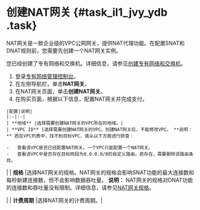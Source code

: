 # 创建NAT网关 {#task_il1_jvy_ydb .task}

NAT网关是一款企业级的VPC公网网关，提供NAT代理功能。在配置SNAT和DNAT规则前，您需要先创建一个NAT网关实例。

您已经创建了专有网络和交换机。详细信息，请参见[创建专有网络和交换机](../../../../intl.zh-CN/用户指南/专有网络和子网/管理专有网络.md#section_ufw_rhv_rdb)。

1.   登录[专有网络管理控制台](https://vpcnext.console.aliyun.com/nat/)。 
2.   在左侧导航栏，单击**NAT网关**。 
3.   在NAT网关页面，单击**创建NAT网关**。 
4.   在购买页面，根据以下信息，配置NAT网关并完成支付。 

    |配置|说明|
    |:-|:-|
    | **地域** |选择需要创建NAT网关的VPC所在的地域。|
    | **VPC ID** |选择需要创建NAT网关的VPC。创建NAT网关后，不能修改VPC。 **说明：** 若在VPC列表中，找不到目标VPC，请从以下方面进行排查：

    -   查看该VPC是否已经配置NAT网关。一个VPC只能配置一个NAT网关。
    -   查看该VPC中是否存在目标网段为0.0.0.0/0的自定义路由。若存在，需要删除该路由条目。
 |
    | **规格** |选择NAT网关的规格。NAT网关的规格会影响SNAT功能的最大连接数和每秒新建连接数，但不会影响数据吞吐量。 **说明：** NAT网关的规格对DNAT功能的连接数和吞吐量没有限制。详细信息，请参见[NAT网关规格](../../../../intl.zh-CN/用户指南/NAT网关规格.md#)。

 |
    | **计费周期** |选择NAT网关的计费周期。|


